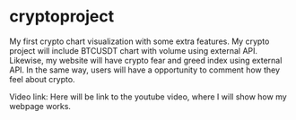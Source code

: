 # cryptoproject
My first crypto chart visualization with some extra features. My crypto project will include BTCUSDT chart with volume using external API. 
Likewise, my website will have crypto fear and greed index using external API. 
In the same way, users will have a opportunity to comment how they feel about crypto.

Video link: 
   Here will be link to the youtube video, where I will show how my webpage works.

